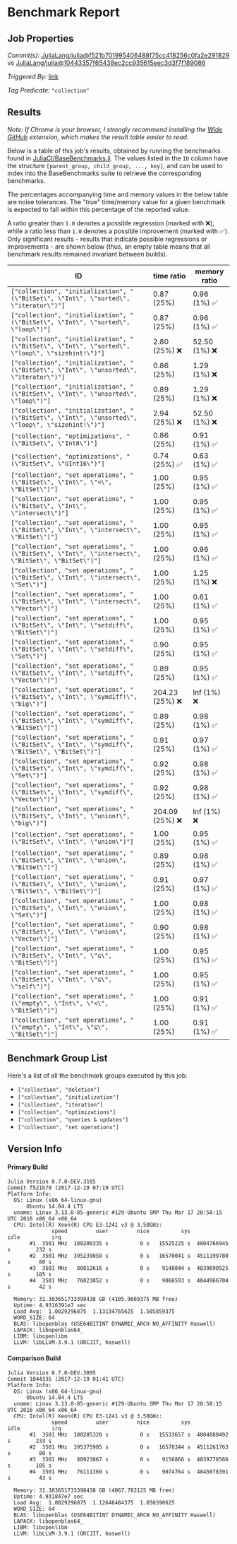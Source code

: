 # Benchmark Report

## Job Properties

*Commit(s):* [JuliaLang/julia@f521b701995406488f75cc418256c0fa2e291829](https://github.com/JuliaLang/julia/commit/f521b701995406488f75cc418256c0fa2e291829) vs [JuliaLang/julia@10443357f65438ec2cc935615eec3d3f7f189086](https://github.com/JuliaLang/julia/commit/10443357f65438ec2cc935615eec3d3f7f189086)

*Triggered By:* [link](https://github.com/JuliaLang/julia/pull/25029#issuecomment-352660341)

*Tag Predicate:* `"collection"`

## Results

*Note: If Chrome is your browser, I strongly recommend installing the [Wide GitHub](https://chrome.google.com/webstore/detail/wide-github/kaalofacklcidaampbokdplbklpeldpj?hl=en)
extension, which makes the result table easier to read.*

Below is a table of this job's results, obtained by running the benchmarks found in
[JuliaCI/BaseBenchmarks.jl](https://github.com/JuliaCI/BaseBenchmarks.jl). The values
listed in the `ID` column have the structure `[parent_group, child_group, ..., key]`,
and can be used to index into the BaseBenchmarks suite to retrieve the corresponding
benchmarks.

The percentages accompanying time and memory values in the below table are noise tolerances. The "true"
time/memory value for a given benchmark is expected to fall within this percentage of the reported value.

A ratio greater than `1.0` denotes a possible regression (marked with :x:), while a ratio less
than `1.0` denotes a possible improvement (marked with :white_check_mark:). Only significant results - results
that indicate possible regressions or improvements - are shown below (thus, an empty table means that all
benchmark results remained invariant between builds).

| ID | time ratio | memory ratio |
|----|------------|--------------|
| `["collection", "initialization", "(\"BitSet\", \"Int\", \"sorted\", \"iterator\")"]` | 0.87 (25%)  | 0.96 (1%) :white_check_mark: |
| `["collection", "initialization", "(\"BitSet\", \"Int\", \"sorted\", \"loop\")"]` | 0.87 (25%)  | 0.96 (1%) :white_check_mark: |
| `["collection", "initialization", "(\"BitSet\", \"Int\", \"sorted\", \"loop\", \"sizehint!\")"]` | 2.80 (25%) :x: | 52.50 (1%) :x: |
| `["collection", "initialization", "(\"BitSet\", \"Int\", \"unsorted\", \"iterator\")"]` | 0.86 (25%)  | 1.29 (1%) :x: |
| `["collection", "initialization", "(\"BitSet\", \"Int\", \"unsorted\", \"loop\")"]` | 0.89 (25%)  | 1.29 (1%) :x: |
| `["collection", "initialization", "(\"BitSet\", \"Int\", \"unsorted\", \"loop\", \"sizehint!\")"]` | 2.94 (25%) :x: | 52.50 (1%) :x: |
| `["collection", "optimizations", "(\"BitSet\", \"Int8\")"]` | 0.86 (25%)  | 0.91 (1%) :white_check_mark: |
| `["collection", "optimizations", "(\"BitSet\", \"UInt16\")"]` | 0.74 (25%) :white_check_mark: | 0.63 (1%) :white_check_mark: |
| `["collection", "set operations", "(\"BitSet\", \"Int\", \"<\", \"BitSet\")"]` | 1.00 (25%)  | 0.95 (1%) :white_check_mark: |
| `["collection", "set operations", "(\"BitSet\", \"Int\", \"intersect\")"]` | 1.00 (25%)  | 0.95 (1%) :white_check_mark: |
| `["collection", "set operations", "(\"BitSet\", \"Int\", \"intersect\", \"BitSet\")"]` | 1.00 (25%)  | 0.95 (1%) :white_check_mark: |
| `["collection", "set operations", "(\"BitSet\", \"Int\", \"intersect\", \"BitSet\", \"BitSet\")"]` | 1.00 (25%)  | 0.96 (1%) :white_check_mark: |
| `["collection", "set operations", "(\"BitSet\", \"Int\", \"intersect\", \"Set\")"]` | 1.00 (25%)  | 1.25 (1%) :x: |
| `["collection", "set operations", "(\"BitSet\", \"Int\", \"intersect\", \"Vector\")"]` | 1.00 (25%)  | 0.61 (1%) :white_check_mark: |
| `["collection", "set operations", "(\"BitSet\", \"Int\", \"setdiff\", \"BitSet\")"]` | 1.00 (25%)  | 0.95 (1%) :white_check_mark: |
| `["collection", "set operations", "(\"BitSet\", \"Int\", \"setdiff\", \"Set\")"]` | 0.90 (25%)  | 0.95 (1%) :white_check_mark: |
| `["collection", "set operations", "(\"BitSet\", \"Int\", \"setdiff\", \"Vector\")"]` | 0.89 (25%)  | 0.95 (1%) :white_check_mark: |
| `["collection", "set operations", "(\"BitSet\", \"Int\", \"symdiff!\", \"big\")"]` | 204.23 (25%) :x: | Inf (1%) :x: |
| `["collection", "set operations", "(\"BitSet\", \"Int\", \"symdiff\", \"BitSet\")"]` | 0.89 (25%)  | 0.98 (1%) :white_check_mark: |
| `["collection", "set operations", "(\"BitSet\", \"Int\", \"symdiff\", \"BitSet\", \"BitSet\")"]` | 0.91 (25%)  | 0.97 (1%) :white_check_mark: |
| `["collection", "set operations", "(\"BitSet\", \"Int\", \"symdiff\", \"Set\")"]` | 0.92 (25%)  | 0.98 (1%) :white_check_mark: |
| `["collection", "set operations", "(\"BitSet\", \"Int\", \"symdiff\", \"Vector\")"]` | 0.92 (25%)  | 0.98 (1%) :white_check_mark: |
| `["collection", "set operations", "(\"BitSet\", \"Int\", \"union!\", \"big\")"]` | 204.09 (25%) :x: | Inf (1%) :x: |
| `["collection", "set operations", "(\"BitSet\", \"Int\", \"union\")"]` | 1.00 (25%)  | 0.95 (1%) :white_check_mark: |
| `["collection", "set operations", "(\"BitSet\", \"Int\", \"union\", \"BitSet\")"]` | 0.89 (25%)  | 0.98 (1%) :white_check_mark: |
| `["collection", "set operations", "(\"BitSet\", \"Int\", \"union\", \"BitSet\", \"BitSet\")"]` | 0.91 (25%)  | 0.97 (1%) :white_check_mark: |
| `["collection", "set operations", "(\"BitSet\", \"Int\", \"union\", \"Set\")"]` | 1.00 (25%)  | 0.98 (1%) :white_check_mark: |
| `["collection", "set operations", "(\"BitSet\", \"Int\", \"union\", \"Vector\")"]` | 0.90 (25%)  | 0.98 (1%) :white_check_mark: |
| `["collection", "set operations", "(\"BitSet\", \"Int\", \"⊆\", \"BitSet\")"]` | 1.00 (25%)  | 0.95 (1%) :white_check_mark: |
| `["collection", "set operations", "(\"BitSet\", \"Int\", \"⊆\", \"self\")"]` | 1.00 (25%)  | 0.95 (1%) :white_check_mark: |
| `["collection", "set operations", "(\"empty\", \"Int\", \"<\", \"BitSet\")"]` | 1.00 (25%)  | 0.91 (1%) :white_check_mark: |
| `["collection", "set operations", "(\"empty\", \"Int\", \"⊆\", \"BitSet\")"]` | 1.00 (25%)  | 0.91 (1%) :white_check_mark: |

## Benchmark Group List

Here's a list of all the benchmark groups executed by this job:

- `["collection", "deletion"]`
- `["collection", "initialization"]`
- `["collection", "iteration"]`
- `["collection", "optimizations"]`
- `["collection", "queries & updates"]`
- `["collection", "set operations"]`

## Version Info

#### Primary Build

```
Julia Version 0.7.0-DEV.3105
Commit f521b70 (2017-12-19 07:19 UTC)
Platform Info:
  OS: Linux (x86_64-linux-gnu)
      Ubuntu 14.04.4 LTS
  uname: Linux 3.13.0-85-generic #129-Ubuntu SMP Thu Mar 17 20:50:15 UTC 2016 x86_64 x86_64
  CPU: Intel(R) Xeon(R) CPU E3-1241 v3 @ 3.50GHz: 
              speed         user         nice          sys         idle          irq
       #1  3501 MHz  100200335 s          0 s   15525225 s  4804766945 s        232 s
       #2  3501 MHz  395239058 s          0 s   16570041 s  4511199780 s         80 s
       #3  3501 MHz   80812616 s          0 s    9148844 s  4839690525 s        105 s
       #4  3501 MHz   76023852 s          0 s    9066593 s  4844966704 s         42 s
       
  Memory: 31.383651733398438 GB (4105.9609375 MB free)
  Uptime: 4.9316391e7 sec
  Load Avg:  1.0029296875  1.13134765625  1.505859375
  WORD_SIZE: 64
  BLAS: libopenblas (USE64BITINT DYNAMIC_ARCH NO_AFFINITY Haswell)
  LAPACK: libopenblas64_
  LIBM: libopenlibm
  LLVM: libLLVM-3.9.1 (ORCJIT, haswell)

```

#### Comparison Build

```
Julia Version 0.7.0-DEV.3095
Commit 1044335 (2017-12-19 01:41 UTC)
Platform Info:
  OS: Linux (x86_64-linux-gnu)
      Ubuntu 14.04.4 LTS
  uname: Linux 3.13.0-85-generic #129-Ubuntu SMP Thu Mar 17 20:50:15 UTC 2016 x86_64 x86_64
  CPU: Intel(R) Xeon(R) CPU E3-1241 v3 @ 3.50GHz: 
              speed         user         nice          sys         idle          irq
       #1  3501 MHz  100285320 s          0 s   15533657 s  4804880492 s        233 s
       #2  3501 MHz  395375985 s          0 s   16578344 s  4511261763 s         80 s
       #3  3501 MHz   80923867 s          0 s    9156866 s  4839778566 s        105 s
       #4  3501 MHz   76111369 s          0 s    9074764 s  4845078391 s         43 s
       
  Memory: 31.383651733398438 GB (4067.703125 MB free)
  Uptime: 4.931847e7 sec
  Load Avg:  1.0029296875  1.12646484375  1.650390625
  WORD_SIZE: 64
  BLAS: libopenblas (USE64BITINT DYNAMIC_ARCH NO_AFFINITY Haswell)
  LAPACK: libopenblas64_
  LIBM: libopenlibm
  LLVM: libLLVM-3.9.1 (ORCJIT, haswell)

```
